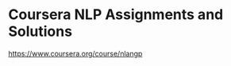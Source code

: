 Coursera NLP Assignments and Solutions
=========================================

https://www.coursera.org/course/nlangp

